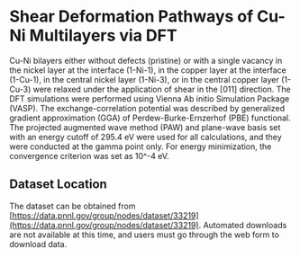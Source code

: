 # Shear Deformation Pathways of Cu-Ni Multilayers via DFT

Cu-Ni bilayers either without defects (pristine) or with a single vacancy in the nickel layer at the interface (1-Ni-1), in the copper layer at the interface (1-Cu-1), in the central nickel layer (1-Ni-3), or in the central copper layer (1-Cu-3) were relaxed under the application of shear in the [011] direction. The DFT simulations were performed using Vienna Ab initio Simulation Package (VASP). The exchange-correlation potential was described by generalized gradient approximation (GGA) of Perdew-Burke-Ernzerhof (PBE) functional. The projected augmented wave method (PAW) and plane-wave basis set with an energy cutoff of 295.4 eV were used for all calculations, and they were conducted at the gamma point only. For energy minimization, the convergence criterion was set as 10^-4 eV.

## Dataset Location

The dataset can be obtained from [https://data.pnnl.gov/group/nodes/dataset/33219](https://data.pnnl.gov/group/nodes/dataset/33219). Automated downloads are not available at this time, and users must go through the web form to download data.
